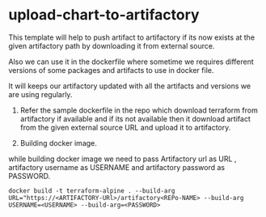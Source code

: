 # upload-chart-to-artifactory

This template will help to push artifact to artifactory if its now exists at the given artifactory path by downloading it from external source.

Also we can use it in the dockerfile where sometime we requires different versions of some packages and artifacts to use in docker file.

It will keeps our artifactory updated with all the artifacts and versions we are using regularly.

1. Refer the sample dockerfile in the repo which download terraform from artifactory if available and if its not available then it download artifact from the given external source URL and upload it to artifactory.

2. Building docker image.

while building docker image we need to pass Artifactory url as URL , artifactory username as USERNAME and artifactory password as PASSWORD.

    docker build -t terraform-alpine . --build-arg URL="https://<ARTIFACTORY-URl>/artifactory<REPo-NAME> --build-arg USERNAME=<USERNAME> --build-arg=<PASSWORD>

